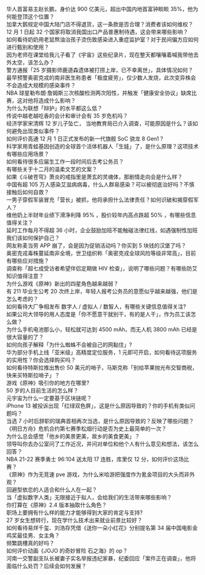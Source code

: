 华人首富易主赵长鹏，身价达 900 亿美元，超出中国内地首富钟睒睒 35%，他为何能登顶这个位置？  
加拿大鹅规定中国大陆门店不得退货，这一条款是否合理？消费者该如何维权？  
12 月 1 日起 32 个国家将取消我国出口产品普惠制待遇，这会带来哪些影响？  
如何看待奶奶用老鼠熬油治孩子烫伤致感染进入重症监护室？对于民间偏方应如何进行甄别和使用？  
因为老师在课堂给我儿子看了《宇宙》这些纪录片，现在整天都嚷嚷着喊我带他去外太空，该怎么办？  
警方通报「25 岁摄影师鹿道森遗体被打捞上岸，已不幸离世」，具体情况如何？  
最早预警奥密克戎的南非医生称患者「极度疲劳」，仅少数人发烧，此次变异株会不会造成大规模的感染事件？  
NBA 球星勒布朗·詹姆斯三次核酸检测两次阳性，并触发「健康安全协议」缺席比赛，这对他将造成什么影响？  
为什么为联想「辩护」的水平都这么低？  
传说中越老越吃香的会计和审计会有 35 岁危机吗？  
经济学家宋清辉 12 岁儿子坠亡， 当地教育局已介入调查，可能原因是什么？该如何避免出现类似事件？  
如何评价高通 12 月 1 日正式发布的新一代旗舰 SoC 骁龙 8 Gen1？  
科学家用青蛙基因创造的全球首个活体机器人「生娃」了，是什么原理？这项技术有哪些应用场景？  
如何看待很多应届生工作一段时间后去考公务员？  
有哪些关于十二月的温柔文艺的文案？  
如果《斗破苍穹》萧炎的戒指里是萧玄的灵魂体，那剧情走向会是什么样？  
中国有超 105 万人感染艾滋病病毒，什么人群易感染？可以被彻底治好吗？不慎接触后如何自救？  
一男子穿假军装冒充「营长」被抓，他将承担什么法律责任？如何识破和揭穿假军人？  
维他奶上半财年业绩下滑净利降 95% ，股价较年内高点跌超 50% ，有哪些信息值得关注？  
延时工作每月不得超 36 小时，企业鼓励加班不能触碰法律红线，如遇强制性加班我们该如何保护自己？  
网友称麦当劳 APP 崩了，会是因为促销活动吗？你买到 5 块钱的汉堡了吗？  
奥密克戎毒株蔓延南非全境，世卫组织称「奥密克戎全球风险等级非常高」，目前有哪些应对措施？  
调查称「超七成受访者希望伴侣定期做 HIV 检查」，说明了哪些问题？有哪些防艾知识值得注意？  
为什么游戏《原神》新出的四星角色越来越弱？  
有 211 毕业生公考 20 次终上岸，年轻人报考公务员的意愿似乎越来越强，他们是怎么考虑的？  
如何看待大厂争相发布 数字人 / 虚拟人 / 数智人，有哪些关键信息值得关注?  
如果公司大领导的用人态度是「你不愿意干就别干，有的是人干」，作为员工该怎么做？  
为什么手机电池那么小，轻松就可达到 4500 mAh，而无人机 3800 mAh 已经是很大容量的了？  
如何向孩子解释「为什么蜘蛛不会被自己的网黏住」?  
华为部分手机上线「亚米级」高精度定位服务，1 元即可开启，如何看待这项服务的实用性？你会选择购买吗？  
如何看待特斯拉推出售价 50 美元的哨子，马斯克称「别给苹果抛光布交智商税，快来买特斯拉哨子」？  
游戏《原神》吸引你的地方在哪里?  
50 岁的人目前生活的怎么样？  
元宇宙为什么一定要基于区块链呢？  
iPhone 13 被投诉出现「红绿双色屏」，这是什么原因导致的？你的手机有类似问题吗？  
当选 7 小时后辞职的瑞典首相再次当选，是什么原因导致的？反映了哪些问题？  
《明日方舟》危机合约第七赛季松烟行动是否为史上最简单的一次？  
为什么总会感觉「他乡的美景更美，故乡的美食更美」？  
领导叫你去办公室问了工作近况，并问对单位和他个人有什么意见和想法，该怎么回答？  
NBA 21-22 赛季勇士 96:104 送太阳 17 连胜，库里仅 12 分，如何评价这场比赛？  
《原神》作为无竞速 pve 游戏，为什么米哈游把强度作为氪金项目的大头而非外观？  
回避型依恋的人适合和什么人在一起？  
当「虚拟数字人类」无限接近于拟人，会给我们的生活带来哪些影响？  
你打算在《原神》2.4 版本抽取什么角色？  
职场上要拥有什么样的能力才能够得到大家的肯定与支持?  
27 岁女生想转行，现在学什么技术出来就业前景比较好？  
如何看待易烊千玺、刘浩存凭借《送你一朵小红花》分别提名第 34 届中国电影金鸡奖最佳男、女主角？  
频繁跳槽真的好吗？  
如何评价动画《JOJO 的奇妙冒险 石之海》的 op？  
河南一交警副支队长被妻子实名举报违纪家暴，纪委回应「案件正在调查」，他将面临什么处罚？后续会如何发展？  
